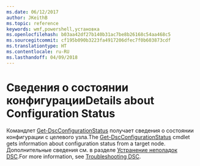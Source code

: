 ```yaml
---
ms.date: 06/12/2017
author: JKeithB
ms.topic: reference
keywords: wmf,powershell,установка
ms.openlocfilehash: b03aa42df27b140b31ac7be8b26168c54aa468c5
ms.sourcegitcommit: cf195b090b3223fa4917206dfec7f0b603873cdf
ms.translationtype: HT
ms.contentlocale: ru-RU
ms.lasthandoff: 04/09/2018
---
```

# <a name="details-about-configuration-status"></a><span data-ttu-id="001c2-102">Сведения о состоянии конфигурации</span><span class="sxs-lookup"><span data-stu-id="001c2-102">Details about Configuration Status</span></span>

<span data-ttu-id="001c2-103">Командлет [Get-DscConfigurationStatus](https://technet.microsoft.com/library/mt517868.aspx) получает сведения о состоянии конфигурации с целевого узла.</span><span class="sxs-lookup"><span data-stu-id="001c2-103">The [Get-DscConfigurationStatus](https://technet.microsoft.com/library/mt517868.aspx) cmdlet gets information about configuration status from a target node.</span></span>
<span data-ttu-id="001c2-104">Дополнительные сведения см. в разделе [Устранение неполадок DSC](https://msdn.microsoft.com/powershell/dsc/troubleshooting).</span><span class="sxs-lookup"><span data-stu-id="001c2-104">For more information, see [Troubleshooting DSC](https://msdn.microsoft.com/powershell/dsc/troubleshooting).</span></span>